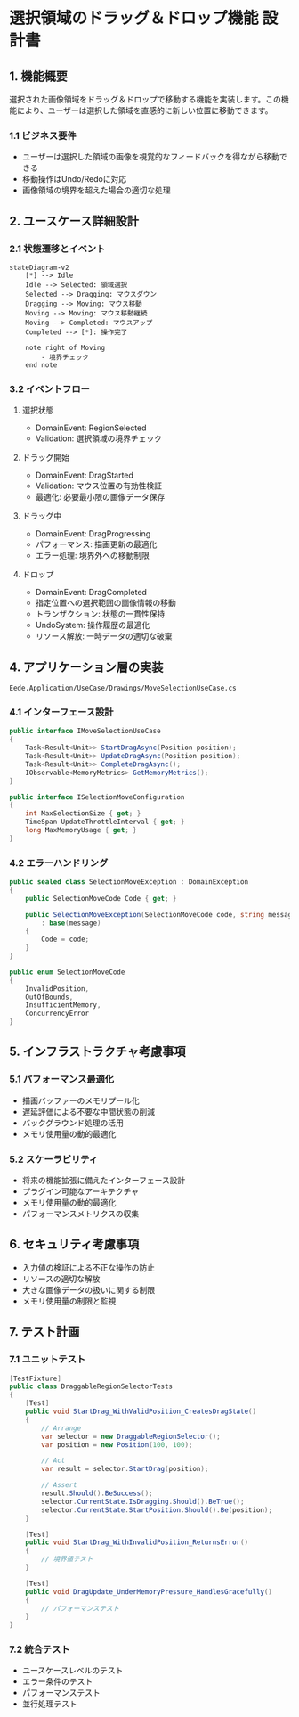 # 選択領域のドラッグ＆ドロップ機能 設計書

## 1. 機能概要

選択された画像領域をドラッグ＆ドロップで移動する機能を実装します。この機能により、ユーザーは選択した領域を直感的に新しい位置に移動できます。

### 1.1 ビジネス要件

- ユーザーは選択した領域の画像を視覚的なフィードバックを得ながら移動できる
- 移動操作はUndo/Redoに対応
- 画像領域の境界を超えた場合の適切な処理

## 2. ユースケース詳細設計

### 2.1 状態遷移とイベント

```mermaid
stateDiagram-v2
    [*] --> Idle
    Idle --> Selected: 領域選択
    Selected --> Dragging: マウスダウン
    Dragging --> Moving: マウス移動
    Moving --> Moving: マウス移動継続
    Moving --> Completed: マウスアップ
    Completed --> [*]: 操作完了

    note right of Moving
        - 境界チェック
    end note
```

### 3.2 イベントフロー

1. 選択状態
   - DomainEvent: RegionSelected
   - Validation: 選択領域の境界チェック

2. ドラッグ開始
   - DomainEvent: DragStarted
   - Validation: マウス位置の有効性検証
   - 最適化: 必要最小限の画像データ保存

3. ドラッグ中
   - DomainEvent: DragProgressing
   - パフォーマンス: 描画更新の最適化
   - エラー処理: 境界外への移動制限

4. ドロップ
   - DomainEvent: DragCompleted
   - 指定位置への選択範囲の画像情報の移動
   - トランザクション: 状態の一貫性保持
   - UndoSystem: 操作履歴の最適化
   - リソース解放: 一時データの適切な破棄

## 4. アプリケーション層の実装

```
Eede.Application/UseCase/Drawings/MoveSelectionUseCase.cs
```

### 4.1 インターフェース設計

```csharp
public interface IMoveSelectionUseCase
{
    Task<Result<Unit>> StartDragAsync(Position position);
    Task<Result<Unit>> UpdateDragAsync(Position position);
    Task<Result<Unit>> CompleteDragAsync();
    IObservable<MemoryMetrics> GetMemoryMetrics();
}

public interface ISelectionMoveConfiguration
{
    int MaxSelectionSize { get; }
    TimeSpan UpdateThrottleInterval { get; }
    long MaxMemoryUsage { get; }
}
```

### 4.2 エラーハンドリング

```csharp
public sealed class SelectionMoveException : DomainException
{
    public SelectionMoveCode Code { get; }

    public SelectionMoveException(SelectionMoveCode code, string message)
        : base(message)
    {
        Code = code;
    }
}

public enum SelectionMoveCode
{
    InvalidPosition,
    OutOfBounds,
    InsufficientMemory,
    ConcurrencyError
}
```

## 5. インフラストラクチャ考慮事項

### 5.1 パフォーマンス最適化

- 描画バッファーのメモリプール化
- 遅延評価による不要な中間状態の削減
- バックグラウンド処理の活用
- メモリ使用量の動的最適化

### 5.2 スケーラビリティ

- 将来の機能拡張に備えたインターフェース設計
- プラグイン可能なアーキテクチャ
- メモリ使用量の動的最適化
- パフォーマンスメトリクスの収集

## 6. セキュリティ考慮事項

- 入力値の検証による不正な操作の防止
- リソースの適切な解放
- 大きな画像データの扱いに関する制限
- メモリ使用量の制限と監視

## 7. テスト計画

### 7.1 ユニットテスト

```csharp
[TestFixture]
public class DraggableRegionSelectorTests
{
    [Test]
    public void StartDrag_WithValidPosition_CreatesDragState()
    {
        // Arrange
        var selector = new DraggableRegionSelector();
        var position = new Position(100, 100);

        // Act
        var result = selector.StartDrag(position);

        // Assert
        result.Should().BeSuccess();
        selector.CurrentState.IsDragging.Should().BeTrue();
        selector.CurrentState.StartPosition.Should().Be(position);
    }

    [Test]
    public void StartDrag_WithInvalidPosition_ReturnsError()
    {
        // 境界値テスト
    }

    [Test]
    public void DragUpdate_UnderMemoryPressure_HandlesGracefully()
    {
        // パフォーマンステスト
    }
}
```

### 7.2 統合テスト

- ユースケースレベルのテスト
- エラー条件のテスト
- パフォーマンステスト
- 並行処理テスト

